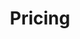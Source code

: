 ---
title: Pricing
layout: pricing
draft: false
plans:
- title: Basic Plan
  subtitle: Best For Small Individuals
  price: ₹10,000/
  type: month
  features:
    - 30 Blogs per month
    
  button:
    label: Get started
    link: "/contact"

- title: Professional Plan
  subtitle: Best For Professionals
  price: ₹20,000/
  type: month
  recommended: true
  features:
    - 60 Blogs per month
    - SEO Site audit
    - 24/7 Tech support
  button:
    label: Get started
    link: "/contact"

- title: Business Plan
  subtitle: Best For Large Enterprises
  price: Get in touch
  type:
  features:
    - Custom for your own business
  button:
    label: Get started
    link: "/contact"

call_to_action:
  title: Need a larger plan?
  content: Lorem ipsum dolor sit amet, consectetur adipiscing elit. Consequat tristique eget amet, tempus eu at consecttur.
  image: '/images/cta.svg'
  button:
    enable: true
    label: "Contact Us"
    link: "/contact"
    
---